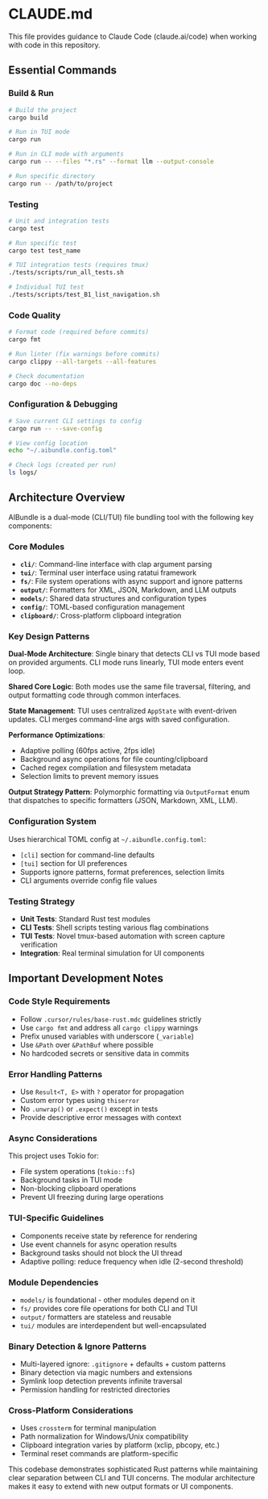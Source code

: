 # CLAUDE.md

This file provides guidance to Claude Code (claude.ai/code) when working with code in this repository.

## Essential Commands

### Build & Run
```bash
# Build the project
cargo build

# Run in TUI mode
cargo run

# Run in CLI mode with arguments  
cargo run -- --files "*.rs" --format llm --output-console

# Run specific directory
cargo run -- /path/to/project
```

### Testing
```bash
# Unit and integration tests
cargo test

# Run specific test
cargo test test_name

# TUI integration tests (requires tmux)
./tests/scripts/run_all_tests.sh

# Individual TUI test
./tests/scripts/test_B1_list_navigation.sh
```

### Code Quality
```bash
# Format code (required before commits)
cargo fmt

# Run linter (fix warnings before commits)
cargo clippy --all-targets --all-features

# Check documentation
cargo doc --no-deps
```

### Configuration & Debugging
```bash
# Save current CLI settings to config
cargo run -- --save-config

# View config location
echo "~/.aibundle.config.toml"

# Check logs (created per run)
ls logs/
```

## Architecture Overview

AIBundle is a dual-mode (CLI/TUI) file bundling tool with the following key components:

### Core Modules
- **`cli/`**: Command-line interface with clap argument parsing
- **`tui/`**: Terminal user interface using ratatui framework  
- **`fs/`**: File system operations with async support and ignore patterns
- **`output/`**: Formatters for XML, JSON, Markdown, and LLM outputs
- **`models/`**: Shared data structures and configuration types
- **`config/`**: TOML-based configuration management
- **`clipboard/`**: Cross-platform clipboard integration

### Key Design Patterns

**Dual-Mode Architecture**: Single binary that detects CLI vs TUI mode based on provided arguments. CLI mode runs linearly, TUI mode enters event loop.

**Shared Core Logic**: Both modes use the same file traversal, filtering, and output formatting code through common interfaces.

**State Management**: TUI uses centralized `AppState` with event-driven updates. CLI merges command-line args with saved configuration.

**Performance Optimizations**: 
- Adaptive polling (60fps active, 2fps idle)
- Background async operations for file counting/clipboard
- Cached regex compilation and filesystem metadata
- Selection limits to prevent memory issues

**Output Strategy Pattern**: Polymorphic formatting via `OutputFormat` enum that dispatches to specific formatters (JSON, Markdown, XML, LLM).

### Configuration System
Uses hierarchical TOML config at `~/.aibundle.config.toml`:
- `[cli]` section for command-line defaults
- `[tui]` section for UI preferences  
- Supports ignore patterns, format preferences, selection limits
- CLI arguments override config file values

### Testing Strategy
- **Unit Tests**: Standard Rust test modules
- **CLI Tests**: Shell scripts testing various flag combinations
- **TUI Tests**: Novel tmux-based automation with screen capture verification
- **Integration**: Real terminal simulation for UI components

## Important Development Notes

### Code Style Requirements
- Follow `.cursor/rules/base-rust.mdc` guidelines strictly
- Use `cargo fmt` and address all `cargo clippy` warnings
- Prefix unused variables with underscore (`_variable`)
- Use `&Path` over `&PathBuf` where possible
- No hardcoded secrets or sensitive data in commits

### Error Handling Patterns
- Use `Result<T, E>` with `?` operator for propagation
- Custom error types using `thiserror` 
- No `.unwrap()` or `.expect()` except in tests
- Provide descriptive error messages with context

### Async Considerations
This project uses Tokio for:
- File system operations (`tokio::fs`)
- Background tasks in TUI mode
- Non-blocking clipboard operations
- Prevent UI freezing during large operations

### TUI-Specific Guidelines
- Components receive state by reference for rendering
- Use event channels for async operation results
- Background tasks should not block the UI thread
- Adaptive polling: reduce frequency when idle (2-second threshold)

### Module Dependencies
- `models/` is foundational - other modules depend on it
- `fs/` provides core file operations for both CLI and TUI
- `output/` formatters are stateless and reusable
- `tui/` modules are interdependent but well-encapsulated

### Binary Detection & Ignore Patterns
- Multi-layered ignore: `.gitignore` + defaults + custom patterns
- Binary detection via magic numbers and extensions
- Symlink loop detection prevents infinite traversal
- Permission handling for restricted directories

### Cross-Platform Considerations
- Uses `crossterm` for terminal manipulation
- Path normalization for Windows/Unix compatibility  
- Clipboard integration varies by platform (xclip, pbcopy, etc.)
- Terminal reset commands are platform-specific

This codebase demonstrates sophisticated Rust patterns while maintaining clear separation between CLI and TUI concerns. The modular architecture makes it easy to extend with new output formats or UI components.